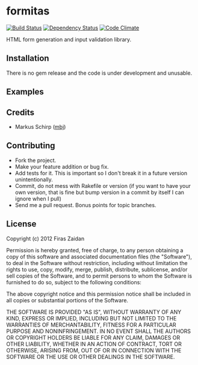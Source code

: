 formitas
========

[![Build Status](https://secure.travis-ci.org/zaidan/formitas.png?branch=master)](http://travis-ci.org/zaidan/formitas)
[![Dependency Status](https://gemnasium.com/zaidan/formitas.png)](https://gemnasium.com/zaidan/formitas)
[![Code Climate](https://codeclimate.com/badge.png)](https://codeclimate.com/github/zaidan/formitas)

HTML form generation and input validation library.

Installation
------------

There is no gem release and the code is under development and unusable.

Examples
--------

Credits
-------

* Markus Schirp ([mbj](https://github.com/mbj))

Contributing
-------------

* Fork the project.
* Make your feature addition or bug fix.
* Add tests for it. This is important so I don't break it in a
  future version unintentionally.
* Commit, do not mess with Rakefile or version
  (if you want to have your own version, that is fine but bump version in a commit by itself I can ignore when I pull)
* Send me a pull request. Bonus points for topic branches.

License
-------

Copyright (c) 2012 Firas Zaidan

Permission is hereby granted, free of charge, to any person obtaining
a copy of this software and associated documentation files (the
"Software"), to deal in the Software without restriction, including
without limitation the rights to use, copy, modify, merge, publish,
distribute, sublicense, and/or sell copies of the Software, and to
permit persons to whom the Software is furnished to do so, subject to
the following conditions:

The above copyright notice and this permission notice shall be
included in all copies or substantial portions of the Software.

THE SOFTWARE IS PROVIDED "AS IS", WITHOUT WARRANTY OF ANY KIND,
EXPRESS OR IMPLIED, INCLUDING BUT NOT LIMITED TO THE WARRANTIES OF
MERCHANTABILITY, FITNESS FOR A PARTICULAR PURPOSE AND
NONINFRINGEMENT. IN NO EVENT SHALL THE AUTHORS OR COPYRIGHT HOLDERS BE
LIABLE FOR ANY CLAIM, DAMAGES OR OTHER LIABILITY, WHETHER IN AN ACTION
OF CONTRACT, TORT OR OTHERWISE, ARISING FROM, OUT OF OR IN CONNECTION
WITH THE SOFTWARE OR THE USE OR OTHER DEALINGS IN THE SOFTWARE.
